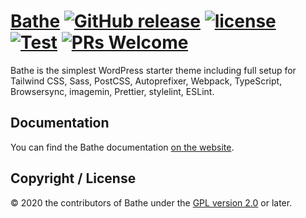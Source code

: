 # [Bathe](https://ixkaito.github.io/bathe/) [![GitHub release](https://img.shields.io/github/v/release/ixkaito/bathe?color=ed64a6)](https://github.com/wp-bathe/bathe/releases) [![license](https://img.shields.io/badge/license-GPL--2.0%2B-orange)](https://github.com/wp-bathe/bathe/blob/master/LICENSE) [![Test](https://github.com/ixkaito/bathe/workflows/Test/badge.svg)](https://github.com/ixkaito/bathe/actions) [![PRs Welcome](https://img.shields.io/badge/PRs-welcome-brightgreen.svg)](https://github.com/ixkaito/bathe/pulls)

Bathe is the simplest WordPress starter theme including full setup for Tailwind CSS, Sass, PostCSS, Autoprefixer, Webpack, TypeScript, Browsersync, imagemin, Prettier, stylelint, ESLint.

## Documentation

You can find the Bathe documentation [on the website](https://ixkaito.github.io/bathe/).

## Copyright / License

© 2020 the contributors of Bathe under the [GPL version 2.0](https://raw.githubusercontent.com/wp-bathe/bathe/master/LICENSE) or later.
